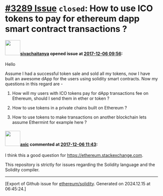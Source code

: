 # [\#3289 Issue](https://github.com/ethereum/solidity/issues/3289) `closed`: How to use ICO tokens to pay for ethereum dapp smart contract transactions ?

#### <img src="https://avatars.githubusercontent.com/u/6172334?u=8d4c3d556fb782cc8559473b8ee0074b4628394f&v=4" width="50">[sivachaitanya](https://github.com/sivachaitanya) opened issue at [2017-12-06 09:56](https://github.com/ethereum/solidity/issues/3289):

Hello

Assume I had a successful token sale and sold all my tokens, now I have built an awesome dApp for the users using solidity smart contracts. Now my questions in this regard are - 

1. How will my users with ICO tokens pay for dApp transactions fee on Ethereum, should I send them in ether or token  ?

2. How to use tokens in a private chains built on Ethereum ?

3. How to use tokens to make transactions on another blockchain lets assume Ethermint for example here ?

#### <img src="https://avatars.githubusercontent.com/u/20340?v=4" width="50">[axic](https://github.com/axic) commented at [2017-12-06 11:43](https://github.com/ethereum/solidity/issues/3289#issuecomment-349615260):

I think this a good question for https://ethereum.stackexchange.com.

This repository is strictly for issues regarding the Solidity language and the Solidity compiler.


-------------------------------------------------------------------------------



[Export of Github issue for [ethereum/solidity](https://github.com/ethereum/solidity). Generated on 2024.12.15 at 06:45:24.]
